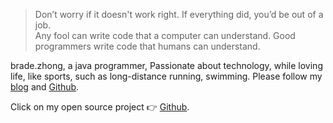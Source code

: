> Don’t worry if it doesn't work right. If everything did, you’d be out of a job.  
> Any fool can write code that a computer can understand. Good programmers write code that humans can understand.

brade.zhong, a java programmer, Passionate about technology, while loving life, like sports, such as long-distance running, swimming. Please follow my [blog](http://blog.r136.dev) and [Github](http://github.com/brade1314).

Click on my open source project  👉 [Github](http://github.com/brade1314).